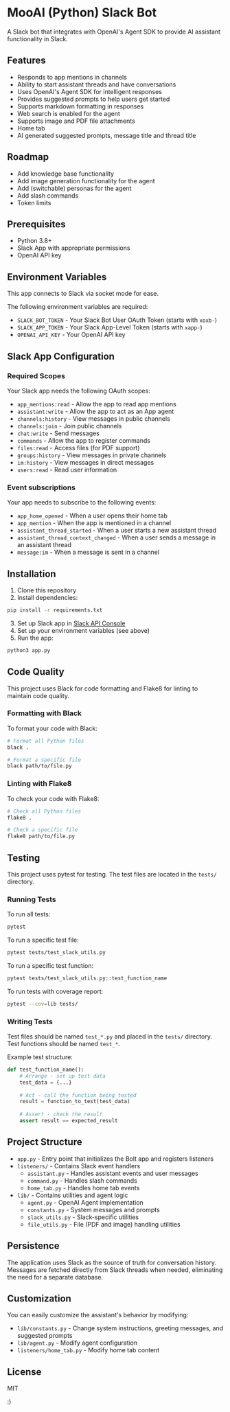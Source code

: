# MooAI (Python) Slack Bot

A Slack bot that integrates with OpenAI's Agent SDK to provide AI assistant functionality in Slack.

## Features

- Responds to app mentions in channels
- Ability to start assistant threads and have conversations
- Uses OpenAI's Agent SDK for intelligent responses
- Provides suggested prompts to help users get started
- Supports markdown formatting in responses
- Web search is enabled for the agent
- Supports image and PDF file attachments
- Home tab
- AI generated suggested prompts, message title and thread title

## Roadmap

- Add knowledge base functionality
- Add image generation functionality for the agent
- Add (switchable) personas for the agent
- Add slash commands
- Token limits

## Prerequisites

- Python 3.8+
- Slack App with appropriate permissions
- OpenAI API key

## Environment Variables

This app connects to Slack via socket mode for ease.

The following environment variables are required:

- `SLACK_BOT_TOKEN` - Your Slack Bot User OAuth Token (starts with `xoxb-`)
- `SLACK_APP_TOKEN` - Your Slack App-Level Token (starts with `xapp-`)
- `OPENAI_API_KEY` - Your OpenAI API key

## Slack App Configuration

### Required Scopes

Your Slack app needs the following OAuth scopes:

- `app_mentions:read` - Allow the app to read app mentions
- `assistant:write` - Allow the app to act as an App agent
- `channels:history` - View messages in public channels
- `channels:join` - Join public channels
- `chat:write` - Send messages
- `commands` - Allow the app to register commands
- `files:read` - Access files (for PDF support)
- `groups:history` - View messages in private channels
- `im:history` - View messages in direct messages
- `users:read` - Read user information

### Event subscriptions

Your app needs to subscribe to the following events:

- `app_home_opened` - When a user opens their home tab
- `app_mention` - When the app is mentioned in a channel
- `assistant_thread_started` - When a user starts a new assistant thread
- `assistant_thread_context_changed` - When a user sends a message in an assistant thread
- `message:im` - When a message is sent in a channel

## Installation

1. Clone this repository
2. Install dependencies:

```bash
pip install -r requirements.txt
```

3. Set up Slack app in [Slack API Console](https://api.slack.com/apps)
4. Set up your environment variables (see above)
5. Run the app:

```bash
python3 app.py
```

## Code Quality

This project uses Black for code formatting and Flake8 for linting to maintain code quality.

### Formatting with Black

To format your code with Black:

```bash
# Format all Python files
black .

# Format a specific file
black path/to/file.py
```

### Linting with Flake8

To check your code with Flake8:

```bash
# Check all Python files
flake8 .

# Check a specific file
flake8 path/to/file.py
```

## Testing

This project uses pytest for testing. The test files are located in the `tests/` directory.

### Running Tests

To run all tests:

```bash
pytest
```

To run a specific test file:

```bash
pytest tests/test_slack_utils.py
```

To run a specific test function:

```bash
pytest tests/test_slack_utils.py::test_function_name
```

To run tests with coverage report:

```bash
pytest --cov=lib tests/
```

### Writing Tests

Test files should be named `test_*.py` and placed in the `tests/` directory. Test functions should be named `test_*`.

Example test structure:

```python
def test_function_name():
    # Arrange - set up test data
    test_data = {...}
    
    # Act - call the function being tested
    result = function_to_test(test_data)
    
    # Assert - check the result
    assert result == expected_result
```

## Project Structure

- `app.py` - Entry point that initializes the Bolt app and registers listeners
- `listeners/` - Contains Slack event handlers
  - `assistant.py` - Handles assistant events and user messages
  - `command.py` - Handles slash commands
  - `home_tab.py` - Handles home tab events
- `lib/` - Contains utilities and agent logic
  - `agent.py` - OpenAI Agent implementation
  - `constants.py` - System messages and prompts
  - `slack_utils.py` - Slack-specific utilities
  - `file_utils.py` - File (PDF and image) handling utilities

## Persistence

The application uses Slack as the source of truth for conversation history. Messages are fetched directly from Slack threads when needed, eliminating the need for a separate database.

## Customization

You can easily customize the assistant's behavior by modifying:

- `lib/constants.py` - Change system instructions, greeting messages, and suggested prompts
- `lib/agent.py` - Modify agent configuration
- `listeners/home_tab.py` - Modify home tab content

## License

MIT

:)
